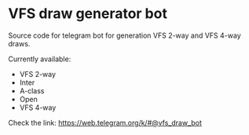 # VFS draw generator bot

Source code for telegram bot for generation VFS 2-way and VFS 4-way draws.

Currently available:
- VFS 2-way
 - Inter
 - A-class
 - Open
- VFS 4-way

Check the link: 
https://web.telegram.org/k/#@vfs_draw_bot
